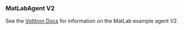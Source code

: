 ### MatLabAgent V2

See the [Volttron Docs](https://volttron.readthedocs.io/en/main/developing-volttron/developing-agents/example-agents/matlab-agent.html#matlabagentv2)
for information on the MatLab example agent V2.
